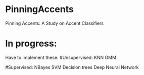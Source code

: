 # PinningAccents
Pinning Accents: A Study on Accent Classifiers

# In progress:
Have to implement these:
#Unsupervised:
KNN
GMM

#Supervised:
NBayes
SVM
Decision trees
Deep Neural Network

